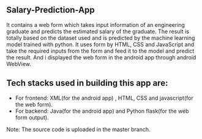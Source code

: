 ## Salary-Prediction-App
It contains a web form which takes input information of an engineering graduate and predicts the estimated salary of the graduate. The result is totally based on the dataset used and is predicted by the machine learning model trained with python. It uses form by HTML, CSS and JavaScript and take the required inputs from the form and feed it to the model and predict the result. And i displayed the web form in the android app through android WebView.
## Tech stacks used in building this app are:
- For frontend: XML(for the android app) , HTML, CSS and javascript(for the web form).
- For backend: Java(for the android app) and Python flask(for the web form output).


Note: The source code is uploaded in the master branch.
